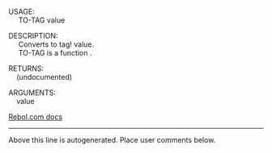 USAGE:  
&nbsp;&nbsp;&nbsp;&nbsp;&nbsp;TO-TAG&nbsp;value&nbsp;  
  
DESCRIPTION:  
&nbsp;&nbsp;&nbsp;&nbsp;&nbsp;Converts&nbsp;to&nbsp;tag!&nbsp;value.  
&nbsp;&nbsp;&nbsp;&nbsp;&nbsp;TO-TAG&nbsp;is&nbsp;a&nbsp;function&nbsp;.  
  
RETURNS:  
&nbsp;&nbsp;&nbsp;&nbsp;(undocumented)  
  
ARGUMENTS:  
&nbsp;&nbsp;&nbsp;&nbsp;value  

[Rebol.com docs](http://www.rebol.com/r3/docs/functions/to-tag.html)
___
Above this line is autogenerated. Place user comments below.